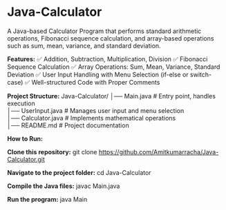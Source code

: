 # Java-Calculator
A Java-based Calculator Program that performs standard arithmetic operations, Fibonacci sequence calculation, and array-based operations such as sum, mean, variance, and standard deviation.


**Features:**
✅ Addition, Subtraction, Multiplication, Division
✅ Fibonacci Sequence Calculation
✅ Array Operations: Sum, Mean, Variance, Standard Deviation
✅ User Input Handling with Menu Selection (if-else or switch-case)
✅ Well-structured Code with Proper Comments


**Project Structure:**
Java-Calculator/
│── Main.java        # Entry point, handles execution  
│── UserInput.java   # Manages user input and menu selection  
│── Calculator.java  # Implements mathematical operations  
│── README.md        # Project documentation  

**How to Run:**

**Clone this repository:**
git clone https://github.com/Amitkumarracha/Java-Calculator.git

**Navigate to the project folder:**
cd Java-Calculator

**Compile the Java files:**
javac Main.java 

**Run the program:**
java Main



